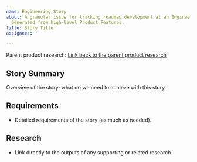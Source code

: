 ```yaml
---
name: Engineering Story
about: A granular issue for tracking roadmap development at an Engineering level.
  Generated from high-level Product Features.
title: Story Title
assignees: ''

---
```


Parent product research: [Link back to the parent product research](0)

## Story Summary

Overview of the story; what do we need to achieve with this story.

## Requirements

- Detailed requirements of the story (as much as needed).

## Research

- Link directly to the outputs of any supporting or related research.
